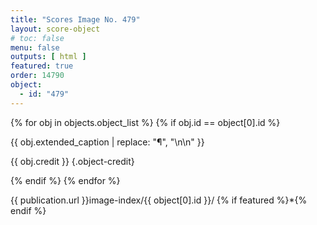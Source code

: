 ```yaml
---
title: "Scores Image No. 479"
layout: score-object
# toc: false
menu: false
outputs: [ html ]
featured: true
order: 14790
object:
  - id: "479"
---
```


{% for obj in objects.object_list %}
{% if obj.id == object[0].id %}

{{ obj.extended_caption | replace: "¶", "\n\n" }}

{{ obj.credit }} {.object-credit}

{% endif %}
{% endfor %}

<div class="object-credit object-url is-print-only">

{{ publication.url }}image-index/{{ object[0].id }}/ {% if featured %}*{% endif %}

</div>
